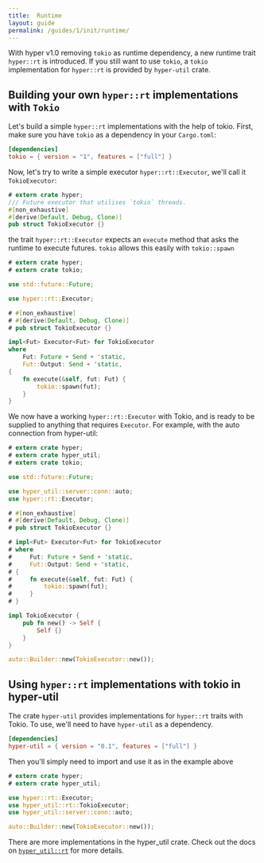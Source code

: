 ```yaml
---
title:  Runtime
layout: guide
permalink: /guides/1/init/runtime/
---
```


With hyper v1.0 removing `tokio` as runtime dependency, a new runtime trait `hyper::rt` is introduced. If you still want to use `tokio`, a `tokio` implementation for `hyper::rt` is provided by `hyper-util` crate.

## Building your own `hyper::rt` implementations with `Tokio`

Let's build a simple `hyper::rt` implementations with the help of tokio. First, make sure you have `tokio` as a dependency in your `Cargo.toml`:

```toml
[dependencies]
tokio = { version = "1", features = ["full"] }
```

Now, let's try to write a simple executor `hyper::rt::Executor`, we'll call it `TokioExecutor`:

```rust
# extern crate hyper;
/// Future executor that utilises `tokio` threads.
#[non_exhaustive]
#[derive(Default, Debug, Clone)]
pub struct TokioExecutor {}
```

the trait `hyper::rt::Executor` expects an `execute` method that asks the runtime to execute futures. `tokio` allows this easily with `tokio::spawn`

```rust
# extern crate hyper;
# extern crate tokio;

use std::future::Future;

use hyper::rt::Executor;

# #[non_exhaustive]
# #[derive(Default, Debug, Clone)]
# pub struct TokioExecutor {}

impl<Fut> Executor<Fut> for TokioExecutor
where
    Fut: Future + Send + 'static,
    Fut::Output: Send + 'static,
{
    fn execute(&self, fut: Fut) {
        tokio::spawn(fut);
    }
}
```

We now have a working `hyper::rt::Executor` with Tokio, and is ready to be supplied to anything that requires `Executor`. For example, with the auto connection from hyper-util:

```rust
# extern crate hyper;
# extern crate hyper_util;
# extern crate tokio;

use std::future::Future;

use hyper_util::server::conn::auto;
use hyper::rt::Executor;

# #[non_exhaustive]
# #[derive(Default, Debug, Clone)]
# pub struct TokioExecutor {}

# impl<Fut> Executor<Fut> for TokioExecutor
# where
#     Fut: Future + Send + 'static,
#     Fut::Output: Send + 'static,
# {
#     fn execute(&self, fut: Fut) {
#         tokio::spawn(fut);
#     }
# }

impl TokioExecutor {
    pub fn new() -> Self {
        Self {}
    }
}

auto::Builder::new(TokioExecutor::new());
```

## Using `hyper::rt` implementations with tokio in hyper-util

The crate `hyper-util` provides implementations for `hyper::rt` traits with Tokio. To use, we'll need to have `hyper-util` as a dependency.

```toml
[dependencies]
hyper-util = { version = "0.1", features = ["full"] }
```

Then you'll simply need to import and use it as in the example above

```rust
# extern crate hyper;
# extern crate hyper_util;

use hyper::rt::Executor;
use hyper_util::rt::TokioExecutor;
use hyper_util::server::conn::auto;

auto::Builder::new(TokioExecutor::new());
```

There are more implementations in the hyper_util crate. Check out the docs on [`hyper_util::rt`][] for more details.

[`hyper_util::rt`]: https://docs.rs/hyper-util/latest/hyper_util/rt/index.html
